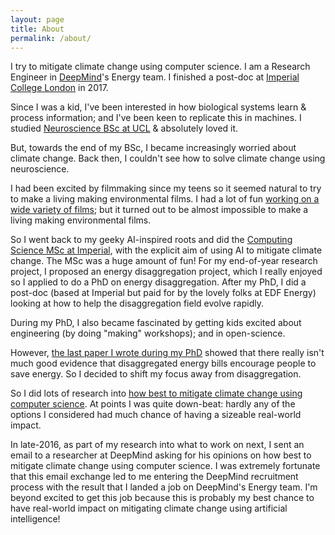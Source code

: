```yaml
---
layout: page
title: About
permalink: /about/
---
```


I try to mitigate climate change using computer science.  I am a Research Engineer in [DeepMind](https://deepmind.com)'s Energy team. I finished a post-doc at [Imperial College London](https://www.imperial.ac.uk) in 2017.

Since I was a kid, I've been interested in how biological systems learn & process information; and I've been keen to replicate this in machines. I studied [Neuroscience BSc at UCL](http://www.ucl.ac.uk/prospective-students/undergraduate/degrees/neuroscience-bsc/) & absolutely loved it.

But, towards the end of my BSc, I became increasingly worried about climate change. Back then, I couldn't see how to solve climate change using neuroscience.

I had been excited by filmmaking since my teens so it seemed natural to try to make a living making environmental films.  I had a lot of fun [working on a wide variety of films](/films); but it turned out to be almost impossible to make a living making environmental films.

So I went back to my geeky AI-inspired roots and did the [Computing Science MSc at Imperial](https://www.imperial.ac.uk/study/pg/computing/computing-science/), with the explicit aim of using AI to mitigate climate change. The MSc was a huge amount of fun!  For my end-of-year research project, I proposed an energy disaggregation project, which I really enjoyed so I applied to do a PhD on energy disaggregation. After my PhD, I did a post-doc (based at Imperial but paid for by the lovely folks at EDF Energy) looking at how to help the disaggregation field evolve rapidly. 

During my PhD, I also became fascinated by getting kids excited about engineering (by doing "making" workshops); and in open-science.

However, [the last paper I wrote during my PhD](https://arxiv.org/abs/1605.00962) showed that there really isn't much good evidence that disaggregated energy bills encourage people to save energy. So I decided to shift my focus away from disaggregation.

So I did lots of research into [how best to mitigate climate change using computer science](https://github.com/JackKelly/climate-change-mitigation). At points I was quite down-beat: hardly any of the options I considered had much chance of having a sizeable real-world impact. 

In late-2016, as part of my research into what to work on next, I sent an email to a researcher at DeepMind asking for his opinions on how best to mitigate climate change using computer science. I was extremely fortunate that this email exchange led to me entering the DeepMind recruitment process with the result that I landed a job on DeepMind's Energy team. I'm beyond excited to get this job because this is probably my best chance to have real-world impact on mitigating climate change using artificial intelligence! 
